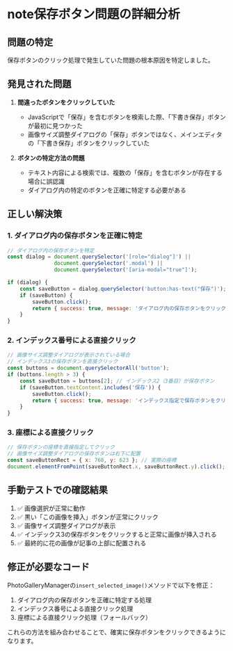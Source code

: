 # note保存ボタン問題の詳細分析

## 問題の特定
保存ボタンのクリック処理で発生していた問題の根本原因を特定しました。

## 発見された問題
1. **間違ったボタンをクリックしていた**
   - JavaScriptで「保存」を含むボタンを検索した際、「下書き保存」ボタンが最初に見つかった
   - 画像サイズ調整ダイアログの「保存」ボタンではなく、メインエディタの「下書き保存」ボタンをクリックしていた

2. **ボタンの特定方法の問題**
   - テキスト内容による検索では、複数の「保存」を含むボタンが存在する場合に誤認識
   - ダイアログ内の特定のボタンを正確に特定する必要がある

## 正しい解決策

### 1. ダイアログ内の保存ボタンを正確に特定
```javascript
// ダイアログ内の保存ボタンを特定
const dialog = document.querySelector('[role="dialog"]') || 
               document.querySelector('.modal') ||
               document.querySelector('[aria-modal="true"]');

if (dialog) {
    const saveButton = dialog.querySelector('button:has-text("保存")');
    if (saveButton) {
        saveButton.click();
        return { success: true, message: 'ダイアログ内の保存ボタンをクリックしました' };
    }
}
```

### 2. インデックス番号による直接クリック
```javascript
// 画像サイズ調整ダイアログが表示されている場合
// インデックス3の保存ボタンを直接クリック
const buttons = document.querySelectorAll('button');
if (buttons.length > 3) {
    const saveButton = buttons[2]; // インデックス2（3番目）が保存ボタン
    if (saveButton.textContent.includes('保存')) {
        saveButton.click();
        return { success: true, message: 'インデックス指定で保存ボタンをクリックしました' };
    }
}
```

### 3. 座標による直接クリック
```javascript
// 保存ボタンの座標を直接指定してクリック
// 画像サイズ調整ダイアログの保存ボタンは右下に配置
const saveButtonRect = { x: 760, y: 623 }; // 実際の座標
document.elementFromPoint(saveButtonRect.x, saveButtonRect.y).click();
```

## 手動テストでの確認結果
1. ✅ 画像選択が正常に動作
2. ✅ 黒い「この画像を挿入」ボタンが正常にクリック
3. ✅ 画像サイズ調整ダイアログが表示
4. ✅ インデックス3の保存ボタンをクリックすると正常に画像が挿入される
5. ✅ 最終的に花の画像が記事の上部に配置される

## 修正が必要なコード
PhotoGalleryManagerの`insert_selected_image()`メソッドで以下を修正：

1. ダイアログ内の保存ボタンを正確に特定する処理
2. インデックス番号による直接クリック処理
3. 座標による直接クリック処理（フォールバック）

これらの方法を組み合わせることで、確実に保存ボタンをクリックできるようになります。

